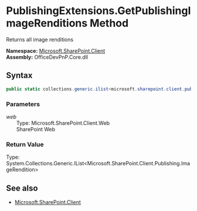 # PublishingExtensions.GetPublishingImageRenditions Method  
Returns all image renditions  

**Namespace:** [Microsoft.SharePoint.Client](Microsoft.SharePoint.Client.md)  
**Assembly:** OfficeDevPnP.Core.dll  
## Syntax
```C#
public static collections.generic.ilist<microsoft.sharepoint.client.publishing.imagerendition> GetPublishingImageRenditions(Web web)
```
### Parameters
*web*  
&emsp;&emsp;Type: Microsoft.SharePoint.Client.Web  
&emsp;&emsp;SharePoint Web  
  
### Return Value
Type: System.Collections.Generic.IList<Microsoft.SharePoint.Client.Publishing.ImageRendition>  

## See also
- [Microsoft.SharePoint.Client](Microsoft.SharePoint.Client.md)
